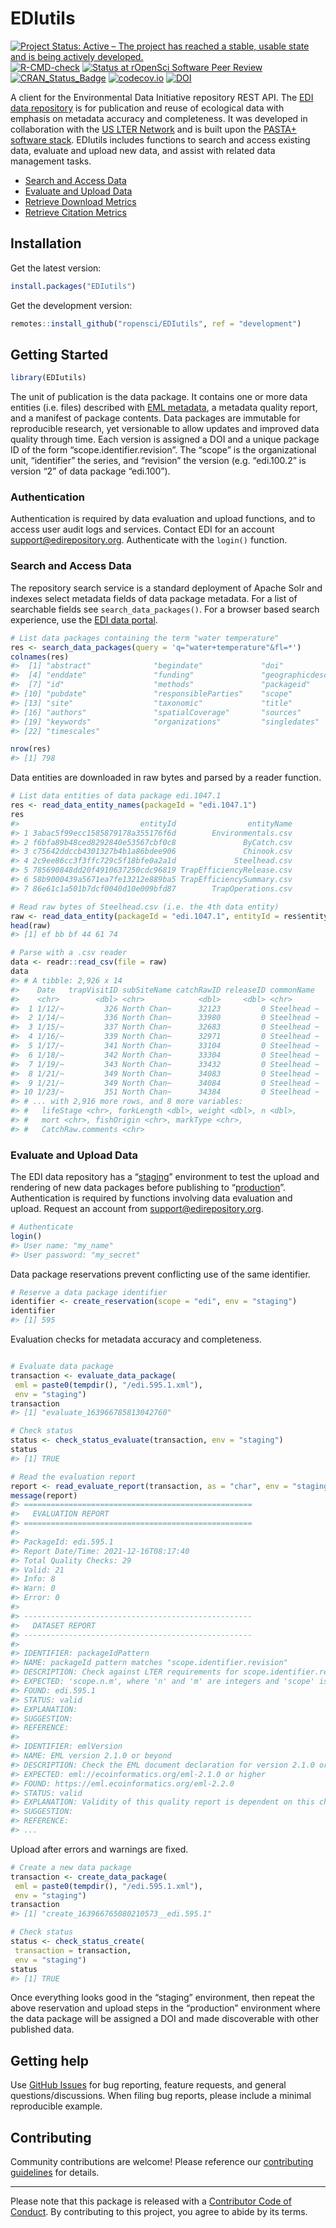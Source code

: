 
<!-- README.md is generated from README.Rmd. Please edit that file -->

# EDIutils

<!-- badges: start -->

[![Project Status: Active – The project has reached a stable, usable
state and is being actively
developed.](https://www.repostatus.org/badges/latest/active.svg)](https://www.repostatus.org/#active)
[![R-CMD-check](https://github.com/ropensci/EDIutils/workflows/R-CMD-check/badge.svg)](https://github.com/ropensci/EDIutils/actions)
[![Status at rOpenSci Software Peer
Review](https://badges.ropensci.org/498_status.svg)](https://github.com/ropensci/software-review/issues/498)
[![CRAN_Status_Badge](http://www.r-pkg.org/badges/version/EDIutils)](https://cran.r-project.org/package=EDIutils)
[![codecov.io](https://codecov.io/gh/ropensci/EDIutils/branch/main/graph/badge.svg)](https://app.codecov.io/github/ropensci/EDIutils?branch=main)
[![DOI](https://zenodo.org/badge/159572464.svg)](https://zenodo.org/badge/latestdoi/159572464)

<!-- badges: end -->

A client for the Environmental Data Initiative repository REST API. The
[EDI data repository](https://portal.edirepository.org/nis/home.jsp) is
for publication and reuse of ecological data with emphasis on metadata
accuracy and completeness. It was developed in collaboration with the
[US LTER Network](https://lternet.edu/) and is built upon the [PASTA+
software
stack](https://pastaplus-core.readthedocs.io/en/latest/index.html#).
EDIutils includes functions to search and access existing data, evaluate
and upload new data, and assist with related data management tasks.

- [Search and Access
  Data](https://docs.ropensci.org/EDIutils/articles/search_and_access.html)
- [Evaluate and Upload
  Data](https://docs.ropensci.org/EDIutils/articles/evaluate_and_upload.html)
- [Retrieve Download
  Metrics](https://docs.ropensci.org/EDIutils/articles/retrieve_downloads.html)
- [Retrieve Citation
  Metrics](https://docs.ropensci.org/EDIutils/articles/retrieve_citations.html)

## Installation

Get the latest version:

``` r
install.packages("EDIutils")
```

Get the development version:

``` r
remotes::install_github("ropensci/EDIutils", ref = "development")
```

## Getting Started

``` r
library(EDIutils)
```

The unit of publication is the data package. It contains one or more
data entities (i.e. files) described with [EML
metadata](https://eml.ecoinformatics.org/), a metadata quality report,
and a manifest of package contents. Data packages are immutable for
reproducible research, yet versionable to allow updates and improved
data quality through time. Each version is assigned a DOI and a unique
package ID of the form “scope.identifier.revision”. The “scope” is the
organizational unit, “identifier” the series, and “revision” the version
(e.g. “edi.100.2” is version “2” of data package “edi.100”).

### Authentication

Authentication is required by data evaluation and upload functions, and
to access user audit logs and services. Contact EDI for an account
<support@edirepository.org>. Authenticate with the `login()` function.

### Search and Access Data

The repository search service is a standard deployment of Apache Solr
and indexes select metadata fields of data package metadata. For a list
of searchable fields see `search_data_packages()`. For a browser based
search experience, use the [EDI data
portal](https://portal.edirepository.org/nis/advancedSearch.jsp).

``` r
# List data packages containing the term "water temperature"
res <- search_data_packages(query = 'q="water+temperature"&fl=*')
colnames(res)
#>  [1] "abstract"              "begindate"             "doi"                  
#>  [4] "enddate"               "funding"               "geographicdescription"
#>  [7] "id"                    "methods"               "packageid"            
#> [10] "pubdate"               "responsibleParties"    "scope"                
#> [13] "site"                  "taxonomic"             "title"                
#> [16] "authors"               "spatialCoverage"       "sources"              
#> [19] "keywords"              "organizations"         "singledates"          
#> [22] "timescales"

nrow(res)
#> [1] 798
```

Data entities are downloaded in raw bytes and parsed by a reader
function.

``` r
# List data entities of data package edi.1047.1
res <- read_data_entity_names(packageId = "edi.1047.1")
res
#>                           entityId                entityName
#> 1 3abac5f99ecc1585879178a355176f6d        Environmentals.csv
#> 2 f6bfa89b48ced8292840e53567cbf0c8               ByCatch.csv
#> 3 c75642ddccb4301327b4b1a86bdee906               Chinook.csv
#> 4 2c9ee86cc3f3ffc729c5f18bfe0a2a1d             Steelhead.csv
#> 5 785690848dd20f4910637250cdc96819 TrapEfficiencyRelease.csv
#> 6 58b9000439a5671ea7fe13212e889ba5 TrapEfficiencySummary.csv
#> 7 86e61c1a501b7dcf0040d10e009bfd87        TrapOperations.csv

# Read raw bytes of Steelhead.csv (i.e. the 4th data entity)
raw <- read_data_entity(packageId = "edi.1047.1", entityId = res$entityId[4])
head(raw)
#> [1] ef bb bf 44 61 74

# Parse with a .csv reader
data <- readr::read_csv(file = raw)
data
#> # A tibble: 2,926 x 14
#>    Date   trapVisitID subSiteName catchRawID releaseID commonName 
#>    <chr>        <dbl> <chr>            <dbl>     <dbl> <chr>      
#>  1 1/12/~         326 North Chan~      32123         0 Steelhead ~
#>  2 1/14/~         336 North Chan~      33980         0 Steelhead ~
#>  3 1/15/~         337 North Chan~      32683         0 Steelhead ~
#>  4 1/16/~         339 North Chan~      32971         0 Steelhead ~
#>  5 1/17/~         341 North Chan~      33104         0 Steelhead ~
#>  6 1/18/~         342 North Chan~      33304         0 Steelhead ~
#>  7 1/19/~         343 North Chan~      33432         0 Steelhead ~
#>  8 1/21/~         349 North Chan~      34083         0 Steelhead ~
#>  9 1/21/~         349 North Chan~      34084         0 Steelhead ~
#> 10 1/23/~         351 North Chan~      34384         0 Steelhead ~
#> # ... with 2,916 more rows, and 8 more variables:
#> #   lifeStage <chr>, forkLength <dbl>, weight <dbl>, n <dbl>,
#> #   mort <chr>, fishOrigin <chr>, markType <chr>,
#> #   CatchRaw.comments <chr>
```

### Evaluate and Upload Data

The EDI data repository has a
“[staging](https://portal-s.edirepository.org/nis/home.jsp)” environment
to test the upload and rendering of new data packages before publishing
to “[production](https://portal.edirepository.org/nis/home.jsp)”.
Authentication is required by functions involving data evaluation and
upload. Request an account from <support@edirepository.org>.

``` r
# Authenticate
login()
#> User name: "my_name"
#> User password: "my_secret"
```

Data package reservations prevent conflicting use of the same
identifier.

``` r
# Reserve a data package identifier
identifier <- create_reservation(scope = "edi", env = "staging")
identifier
#> [1] 595
```

Evaluation checks for metadata accuracy and completeness.

``` r

# Evaluate data package
transaction <- evaluate_data_package(
 eml = paste0(tempdir(), "/edi.595.1.xml"), 
 env = "staging")
transaction
#> [1] "evaluate_163966785813042760"

# Check status
status <- check_status_evaluate(transaction, env = "staging")
status
#> [1] TRUE

# Read the evaluation report
report <- read_evaluate_report(transaction, as = "char", env = "staging")
message(report)
#> ===================================================
#>   EVALUATION REPORT
#> ===================================================
#>   
#> PackageId: edi.595.1
#> Report Date/Time: 2021-12-16T08:17:40
#> Total Quality Checks: 29
#> Valid: 21
#> Info: 8
#> Warn: 0
#> Error: 0
#> 
#> ---------------------------------------------------
#>   DATASET REPORT
#> ---------------------------------------------------
#>   
#> IDENTIFIER: packageIdPattern
#> NAME: packageId pattern matches "scope.identifier.revision"
#> DESCRIPTION: Check against LTER requirements for scope.identifier.revision
#> EXPECTED: 'scope.n.m', where 'n' and 'm' are integers and 'scope' is one ...
#> FOUND: edi.595.1
#> STATUS: valid
#> EXPLANATION: 
#> SUGGESTION: 
#> REFERENCE: 
#> 
#> IDENTIFIER: emlVersion
#> NAME: EML version 2.1.0 or beyond
#> DESCRIPTION: Check the EML document declaration for version 2.1.0 or higher
#> EXPECTED: eml://ecoinformatics.org/eml-2.1.0 or higher
#> FOUND: https://eml.ecoinformatics.org/eml-2.2.0
#> STATUS: valid
#> EXPLANATION: Validity of this quality report is dependent on this check ...
#> SUGGESTION: 
#> REFERENCE: 
#> ...
```

Upload after errors and warnings are fixed.

``` r
# Create a new data package
transaction <- create_data_package(
 eml = paste0(tempdir(), "/edi.595.1.xml"), 
 env = "staging")
transaction
#> [1] "create_163966765080210573__edi.595.1"

# Check status
status <- check_status_create(
 transaction = transaction, 
 env = "staging")
status
#> [1] TRUE
```

Once everything looks good in the “staging” environment, then repeat the
above reservation and upload steps in the “production” environment where
the data package will be assigned a DOI and made discoverable with other
published data.

## Getting help

Use [GitHub Issues](https://github.com/ropensci/EDIutils/issues) for bug
reporting, feature requests, and general questions/discussions. When
filing bug reports, please include a minimal reproducible example.

## Contributing

Community contributions are welcome! Please reference our [contributing
guidelines](https://github.com/ropensci/EDIutils/blob/master/CONTRIBUTING.md)
for details.

------------------------------------------------------------------------

Please note that this package is released with a [Contributor Code of
Conduct](https://ropensci.org/code-of-conduct/). By contributing to this
project, you agree to abide by its terms.
